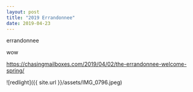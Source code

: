 ```yaml
---
layout: post
title: "2019 Errandonnee"
date: 2019-04-23
---
```


errandonnee

wow 

https://chasingmailboxes.com/2019/04/02/the-errandonnee-welcome-spring/

![redlight]({{ site.url }}/assets/IMG_0796.jpeg)

